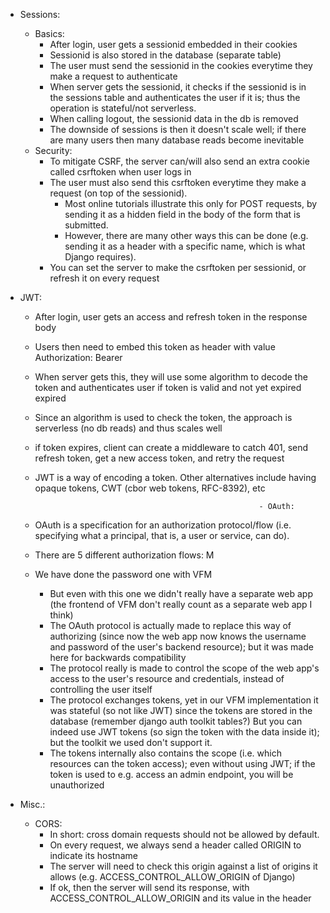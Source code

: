 - Sessions:
    - Basics: 
        - After login, user gets a sessionid embedded in their cookies 
        - Sessionid is also stored in the database (separate table)
        - The user must send the sessionid in the cookies everytime they make a request to authenticate
        - When server gets the sessionid, it checks if the sessionid is in the sessions table and authenticates the user if it is; thus the operation is stateful/not serverless.
        - When calling logout, the sessionid data in the db is removed
        - The downside of sessions is then it doesn't scale well; if there are many users then many database reads become inevitable
    - Security:
        - To mitigate CSRF, the server can/will also send an extra cookie called csrftoken when user logs in
        - The user must also send this csrftoken everytime they make a request (on top of the sessionid). 
          - Most online tutorials illustrate this only for POST requests, by sending it as a hidden field in the body of the form that is submitted. 
          - However, there are many other ways this can be done (e.g. sending it as a header with a specific name, which is what Django requires).
        - You can set the server to make the csrftoken per sessionid, or refresh it on every request
- JWT:
    - After login, user gets an access and refresh token in the response body
    - Users then need to embed this token as header with value Authorization: Bearer
    - When server gets this, they will use some algorithm to decode the token and authenticates user if token is valid and not yet expired
 expired  
    - Since an algorithm is used to check the token, the approach is serverless (no db reads) and thus scales well
    - if token expires, client can create a middleware to catch 401, send refresh token, get a new access token, and retry the request
    - JWT is a way of encoding a token. Other alternatives include having opaque tokens, CWT (cbor web tokens, RFC-8392), etc

                                                            - OAuth:
    - OAuth is a specification for an authorization protocol/flow (i.e. specifying what a principal, that is, a user or service, can do). 
    - There are 5 different authorization flows:
    M

    - We have done the password one with VFM
        -  But even with this one we didn't really have a separate web app (the frontend of VFM don't really count as a separate web app I think)
        - The OAuth protocol is actually made to replace this way of authorizing (since now the web app now knows the username and password of the user's backend resource); but it was made here for backwards compatibility
        - The protocol really is made to control the scope of the web app's access to the user's resource and credentials, instead of controlling the user itself
        - The protocol exchanges tokens, yet in our VFM implementation it was stateful (so not like JWT) since the tokens are stored in the database (remember django auth toolkit tables?) But you can indeed use JWT tokens (so sign the token with the data inside it); but the toolkit we used don't support it.
        - The tokens internally also contains the scope (i.e. which resources can the token access); even without using JWT; if the token is used to e.g. access an admin endpoint, you will be unauthorized
                                                        
- Misc.:
  - CORS:
    - In short: cross domain requests should not be allowed by default.
    - On every request, we always send a header called ORIGIN to indicate its hostname
    - The server will need to check this origin against a list of origins it allows (e.g. ACCESS_CONTROL_ALLOW_ORIGIN of Django)
    - If ok, then the server will send its response, with ACCESS_CONTROL_ALLOW_ORIGIN and its value in the header
